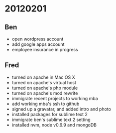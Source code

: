 # 20120201

## Ben
- open wordpress account
- add google apps account
- employee insurance in progress

## Fred
- turned on apache in Mac OS X
- turned on apache's virtual host
- turned on apache's php module
- turned on apache's mod rewrite
- immigrate recent projects to working mba
- add working mba's ssh to github
- signed up a gravatar, and added intro and photo
- installed packages for sublime text 2
- immigrate ben's sublime text 2 setting
- installed nvm, node v0.6.9 and mongoDB
